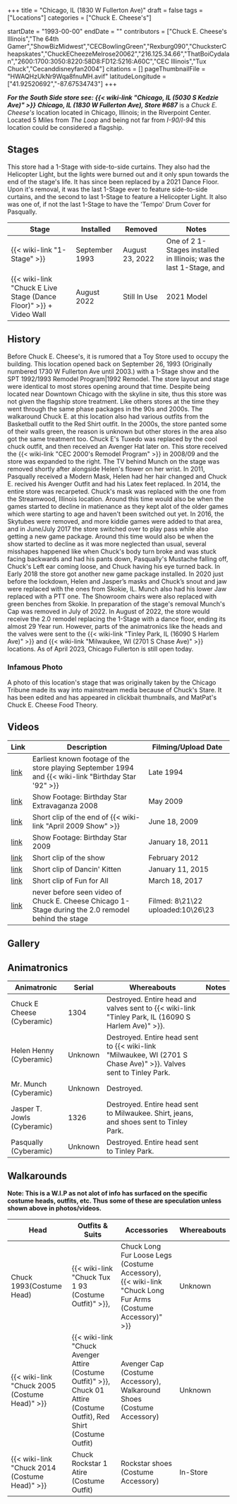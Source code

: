 +++
title = "Chicago, IL (1830 W Fullerton Ave)"
draft = false
tags = ["Locations"]
categories = ["Chuck E. Cheese's"]


startDate = "1993-00-00"
endDate = ""
contributors = ["Chuck E. Cheese's Illinois","The 64th Gamer","ShowBizMidwest","CECBowlingGreen","Rexburg090","ChucksterCheapskates","ChuckECheezeMelrose20062","216.125.34.66","ThatBoiCydalan","2600:1700:3050:8220:58D8:FD12:5216:A60C","CEC Illinois","Tux Chuck","Cecanddisneyfan2004"]
citations = []
pageThumbnailFile = "HWAQHzUkNr9Wqa8fnuMH.avif"
latitudeLongitude = ["41.92520692","-87.67534743"]
+++

***For the South Side store see: {{< wiki-link "Chicago, IL (5030 S Kedzie Ave)" >}}*** ***Chicago, IL (1830 W Fullerton Ave), Store #687*** is a *Chuck E. Cheese's* location located in Chicago, Illinois; in the Riverpoint Center. Located 5 Miles from *The Loop* and being not far from *I-90/I-94* this location could be considered a flagship.

## Stages

This store had a 1-Stage with side-to-side curtains. They also had the Helicopter Light, but the lights were burned out and it only spun towards the end of the stage's life. It has since been replaced by a 2021 Dance Floor. Upon it's removal, it was the last 1-Stage ever to feature side-to-side curtains, and the second to last 1-Stage to feature a Helicopter Light. It also was one of, if not the last 1-Stage to have the 'Tempo' Drum Cover for Pasqually.

| Stage                                                                   | Installed      | Removed         | Notes                                                              |
|-------------------------------------------------------------------------|----------------|-----------------|--------------------------------------------------------------------|
| {{< wiki-link "1-Stage" >}}                                       | September 1993 | August 23, 2022 | One of 2 1-Stages installed in Illinois; was the last 1-Stage, and |
| {{< wiki-link "Chuck E Live Stage (Dance Floor)" >}} + Video Wall | August 2022    | Still In Use    | 2021 Model                                                         |

## History

Before Chuck E. Cheese's, it is rumored that a Toy Store used to occupy the building. This location opened back on September 26, 1993 (Originally numbered 1730 W Fullerton Ave until 2003.) with a 1-Stage show and the SPT 1992/1993 Remodel Program|1992 Remodel. The store layout and stage were identical to most stores opening around that time. Despite being located near Downtown Chicago with the skyline in site, thus this store was not given the flagship store treatment. Like others stores at the time they went through the same phase packages in the 90s and 2000s. The walkaround Chuck E. at this location also had various outfits from the Basketball outfit to the Red Shirt outfit. In the 2000s, the store panted some of their walls green, the reason is unknown but other stores in the area also got the same treatment too. Chuck E's Tuxedo was replaced by the cool chuck outfit, and then received an Avenger Hat later on. This store received the {{< wiki-link "CEC 2000's Remodel Program" >}} in 2008/09 and the store was expanded to the right. The TV behind Munch on the stage was removed shortly after alongside Helen's flower on her wrist. In 2011, Pasqually received a Modern Mask, Helen had her hair changed and Chuck E. recived his Avenger Outfit and had his Latex feet replaced. In 2014, the entire store was recarpeted. Chuck's mask was replaced with the one from the Streamwood, Illinois location. Around this time would also be when the games started to decline in matienance as they kept alot of the older games which were starting to age and haven't been switched out yet. In 2016, the Skytubes were removed, and more kiddie games were added to that area, and in June/July 2017 the store switched over to play pass while also getting a new game package. Around this time would also be when the show started to decline as it was more neglected than usual, several misshapes happened like when Chuck's body turn broke and was stuck facing backwards and had his pants down, Pasqually's Mustache falling off, Chuck's Left ear coming loose, and Chuck having his eye turned back. In Early 2018 the store got another new game package installed. In 2020 just before the lockdown, Helen and Jasper’s masks and Chuck’s snout and jaw were replaced with the ones from Skokie, IL. Munch also had his lower Jaw replaced with a PTT one. The Showroom chairs were also replaced with green benches from Skokie. In preparation of the stage's removal Munch's Cap was removed in July of 2022. In August of 2022, the store would receive the 2.0 remodel replacing the 1-Stage with a dance floor, ending its almost 29 Year run. However, parts of the animatronics like the heads and the valves were sent to the {{< wiki-link "Tinley Park, IL (16090 S Harlem Ave)" >}} and {{< wiki-link "Milwaukee, WI (2701 S Chase Ave)" >}} locations. As of April 2023, Chicago Fullerton is still open today.

### Infamous Photo

A photo of this location's stage that was originally taken by the Chicago Tribune made its way into mainstream media because of Chuck's Stare. It has been edited and has appeared in clickbait thumbnails, and MatPat's Chuck E. Cheese Food Theory.

## Videos

| Link                                                                         | Description                                                                                                | Filming/Upload Date                   |
|------------------------------------------------------------------------------|------------------------------------------------------------------------------------------------------------|---------------------------------------|
| [link](https://youtu.be/v-s2EZZ-oxE?si=SxT_QxOZf9zs7gRl)                     | Earliest known footage of the store playing September 1994 and {{< wiki-link "Birthday Star '92" >}} | Late 1994                             |
| [link](https://www.youtube.com/watch?v=PnSVQHC05c4)                          | Show Footage: Birthday Star Extravaganza 2008                                                              | May 2009                              |
| [link](https://www.youtube.com/watch?v=Ta65luXSFvE)                          | Short clip of the end of {{< wiki-link "April 2009 Show" >}}                                         | June 18, 2009                         |
| [link](https://www.youtube.com/watch?v=kP31Pwm9ZbY&t=0s)                     | Show Footage: Birthday Star 2009                                                                           | January 18, 2011                      |
| [link](https://www.youtube.com/watch?v=EoOSZVkspMM)                          | Short clip of the show                                                                                     | February 2012                         |
| [link](https://www.instagram.com/p/xvA_DAuqSC/?igshid=MzRlODBiNWFlZA%3D%3D)  | Short clip of Dancin' Kitten                                                                               | January 11, 2015                      |
| [link](https://www.instagram.com/p/BRyJKUXDuPf/?igshid=MTc4MmM1YmI2Ng%3D%3D) | Short clip of Fun for All                                                                                  | March 18, 2017                        |
| [link](https://www.youtube.com/watch?v=JONp3NxlZC8)                          | never before seen video of Chuck E. Cheese Chicago 1-Stage during the 2.0 remodel behind the stage         | Filmed: 8\\21\\22 uploaded:10\\26\\23 |

## **Gallery**

## Animatronics

| Animatronic                 | Serial  | Whereabouts                                                                                                            | Notes |
|-----------------------------|---------|------------------------------------------------------------------------------------------------------------------------|-------|
| Chuck E Cheese (Cyberamic)  | 1304    | Destroyed. Entire head and valves sent to {{< wiki-link "Tinley Park, IL (16090 S Harlem Ave)" >}}.              |       |
| Helen Henny (Cyberamic)     | Unknown | Destroyed. Entire head sent to {{< wiki-link "Milwaukee, WI (2701 S Chase Ave)" >}}. Valves sent to Tinley Park. |       |
| Mr. Munch (Cyberamic)       | Unknown | Destroyed.                                                                                                             |       |
| Jasper T. Jowls (Cyberamic) | 1326    | Destroyed. Entire head sent to Milwaukee. Shirt, jeans, and shoes sent to Tinley Park.                                 |       |
| Pasqually (Cyberamic)       | Unknown | Destroyed. Entire head sent to Tinley Park.                                                                            |       |

## Walkarounds

**Note: This is a W.I.P as not alot of info has surfaced on the specific costume heads, outfits, etc. Thus some of these are speculation unless shown above in photos/videos.**

| Head                                                | Outfits &amp; Suits                                                                                                           | Accessories                                                                                                      | Whereabouts |
|-----------------------------------------------------|-------------------------------------------------------------------------------------------------------------------------------|------------------------------------------------------------------------------------------------------------------|-------------|
| Chuck 1993(Costume Head)                            | {{< wiki-link "Chuck Tux 1 93 (Costume Outfit)" >}},                                                                    | Chuck Long Fur Loose Legs (Costume Accessory), {{< wiki-link "Chuck Long Fur Arms (Costume Accessory)" >}} | Unknown     |
| {{< wiki-link "Chuck 2005 (Costume Head)" >}} | {{< wiki-link "Chuck Avenger Attire (Costume Outfit)" >}}, Chuck 01 Attire (Costume Outfit), Red Shirt (Costume Outfit) | Avenger Cap (Costume Accessory), Walkaround Shoes (Costume Accessory)                                            | Unknown     |
| {{< wiki-link "Chuck 2014 (Costume Head)" >}} | Chuck Rockstar 1 Atire (Costume Outfit)                                                                                       | Rockstar shoes (Costume Accessory)                                                                               | In-Store    |